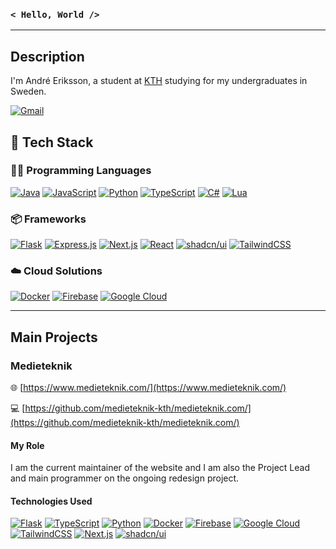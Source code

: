 ### `< Hello, World />`
--------------------------------
## Description
I'm André Eriksson, a student at [KTH](https://www.kth.se/) studying for my undergraduates in Sweden.

[![Gmail](https://img.shields.io/badge/andreeriksson444@gmail.com-D14836?style=for-the-badge&logo=gmail&logoColor=white)](mailto:andreeriksson444@gmail.com)

## 🔨 Tech Stack
### 👨‍💻 Programming Languages
[![Java](https://img.shields.io/badge/Java-%23ED8B00.svg?style=for-the-badge&logo=openjdk&logoColor=white)](https://www.java.com/en/) [![JavaScript](https://img.shields.io/badge/JavaScript-F7DF1E?style=for-the-badge&logo=javascript&logoColor=000)](https://developer.mozilla.org/en-US/docs/Web/javascript) [![Python](https://img.shields.io/badge/Python-3776AB?style=for-the-badge&logo=python&logoColor=fff)](https://www.python.org/) [![TypeScript](https://img.shields.io/badge/TypeScript-3178C6?style=for-the-badge&logo=typescript&logoColor=fff)](https://www.typescriptlang.org/)
[![C#](https://img.shields.io/badge/C%23-%23239120.svg?style=for-the-badge&logo=csharp&logoColor=white)](https://dotnet.microsoft.com/en-us/languages/csharp) [![Lua](https://img.shields.io/badge/Lua-%232C2D72.svg?style=for-the-badge&logo=lua&logoColor=white)](https://www.lua.org/)

### 📦 Frameworks
[![Flask](https://img.shields.io/badge/Flask-000?style=for-the-badge&logo=flask&logoColor=fff)](https://flask.palletsprojects.com/en/3.0.x/) [![Express.js](https://img.shields.io/badge/Express.js-%23404d59.svg?style=for-the-badge&logo=express&logoColor=%2361DAFB)](https://expressjs.com/) [![Next.js](https://img.shields.io/badge/Next.js-black?style=for-the-badge&logo=next.js&logoColor=white)](https://nextjs.org/) [![React](https://img.shields.io/badge/React-%2320232a.svg?style=for-the-badge&logo=react&logoColor=%2361DAFB)](https://react.dev/)
[![shadcn/ui](https://img.shields.io/badge/shadcn%2Fui-000?style=for-the-badge&logo=shadcnui&logoColor=fff)](https://ui.shadcn.com/) [![TailwindCSS](https://img.shields.io/badge/Tailwind%20CSS-%2338B2AC.svg?style=for-the-badge&logo=tailwind-css&logoColor=white)](https://tailwindcss.com/)

### ☁️ Cloud Solutions
[![Docker](https://img.shields.io/badge/Docker-2496ED?style=for-the-badge&logo=docker&logoColor=fff)](https://www.docker.com/) [![Firebase](https://img.shields.io/badge/Firebase-039BE5?style=for-the-badge&logo=Firebase&logoColor=white)](https://firebase.google.com/) [![Google Cloud](https://img.shields.io/badge/Google%20Cloud-%234285F4.svg?style=for-the-badge&logo=google-cloud&logoColor=white)](https://cloud.google.com/?hl=en)

----------------------------

## Main Projects
### Medieteknik
🌐 [https://www.medieteknik.com/](https://www.medieteknik.com/)

💻 [https://github.com/medieteknik-kth/medieteknik.com/](https://github.com/medieteknik-kth/medieteknik.com/)
#### My Role
I am the current maintainer of the website and I am also the Project Lead and main programmer on the ongoing redesign project.

#### Technologies Used
[![Flask](https://img.shields.io/badge/Flask-000?style=for-the-badge&logo=flask&logoColor=fff)](https://flask.palletsprojects.com/en/3.0.x/) [![TypeScript](https://img.shields.io/badge/TypeScript-3178C6?style=for-the-badge&logo=typescript&logoColor=fff)](https://www.typescriptlang.org/) [![Python](https://img.shields.io/badge/Python-3776AB?style=for-the-badge&logo=python&logoColor=fff)](https://www.python.org/) [![Docker](https://img.shields.io/badge/Docker-2496ED?style=for-the-badge&logo=docker&logoColor=fff)](https://www.docker.com/)  [![Firebase](https://img.shields.io/badge/Firebase-039BE5?style=for-the-badge&logo=Firebase&logoColor=white)](https://firebase.google.com/) [![Google Cloud](https://img.shields.io/badge/Google%20Cloud-%234285F4.svg?style=for-the-badge&logo=google-cloud&logoColor=white)](https://cloud.google.com/?hl=en) [![TailwindCSS](https://img.shields.io/badge/Tailwind%20CSS-%2338B2AC.svg?style=for-the-badge&logo=tailwind-css&logoColor=white)](https://tailwindcss.com/) [![Next.js](https://img.shields.io/badge/Next.js-black?style=for-the-badge&logo=next.js&logoColor=white)](https://nextjs.org/) [![shadcn/ui](https://img.shields.io/badge/shadcn%2Fui-000?style=for-the-badge&logo=shadcnui&logoColor=fff)](https://ui.shadcn.com/)
